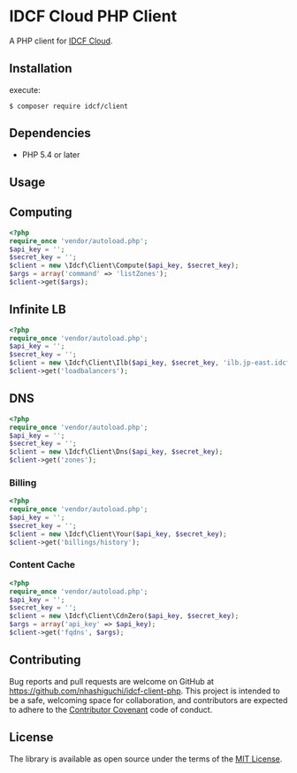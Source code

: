 # IDCF Cloud PHP Client

A PHP client for [IDCF Cloud](https://www.idcf.jp/cloud/).

## Installation

execute:

    $ composer require idcf/client

## Dependencies
  - PHP 5.4 or later

## Usage

## Computing

```php
<?php
require_once 'vendor/autoload.php';
$api_key = '';
$secret_key = '';
$client = new \Idcf\Client\Compute($api_key, $secret_key);
$args = array('command' => 'listZones');
$client->get($args);
```

## Infinite LB

```php
<?php
require_once 'vendor/autoload.php';
$api_key = '';
$secret_key = '';
$client = new \Idcf\Client\Ilb($api_key, $secret_key, 'ilb.jp-east.idcfcloud.com');
$client->get('loadbalancers');
```

## DNS

```php
<?php
require_once 'vendor/autoload.php';
$api_key = '';
$secret_key = '';
$client = new \Idcf\Client\Dns($api_key, $secret_key);
$client->get('zones');
```

### Billing

```php
<?php
require_once 'vendor/autoload.php';
$api_key = '';
$secret_key = '';
$client = new \Idcf\Client\Your($api_key, $secret_key);
$client->get('billings/history');
```

### Content Cache

```php
<?php
require_once 'vendor/autoload.php';
$api_key = '';
$secret_key = '';
$client = new \Idcf\Client\CdnZero($api_key, $secret_key);
$args = array('api_key' => $api_key);
$client->get('fqdns', $args);
```

## Contributing

Bug reports and pull requests are welcome on GitHub at https://github.com/nhashiguchi/idcf-client-php. This project is intended to be a safe, welcoming space for collaboration, and contributors are expected to adhere to the [Contributor Covenant](http://contributor-covenant.org) code of conduct.


## License

The library is available as open source under the terms of the [MIT License](http://opensource.org/licenses/MIT).
